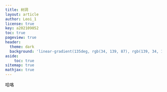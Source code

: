 ```yaml
---
title: 树洞
layout: article
author: Leoi_1
license: true
key: a202109052
toc: true
pageview: true
header:
  theme: dark
  background: 'linear-gradient(135deg, rgb(34, 139, 87), rgb(139, 34, 139))'
aside:
    toc: true
sitemap: true
mathjax: true
---
```

哈咯
